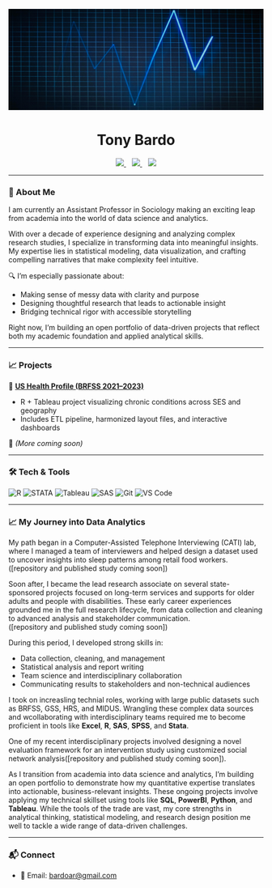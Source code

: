 <p align="center">
  <img src="https://github.com/tonybardo/tonybardo/blob/main/data_background.jpg" width="100%" height="200" alt="Data Background" />
</p>

<h1 align="center">Tony Bardo</h1>

<p align="center">
  <a href="https://github.com/tonybardo">
    <img src="https://img.shields.io/github/followers/tonybardo?label=GitHub&style=social" />
  </a>
  &nbsp;&nbsp;
  <a href="https://scholar.google.com/citations?user=JzoBYdcAAAAJ&hl=en" target="_blank">
    <img src="https://img.shields.io/badge/Google%20Scholar-Profile-blue?logo=googlescholar" />
  </a>
  &nbsp;&nbsp;
  <a href="#">
    <img src="https://visitor-badge.laobi.icu/badge?page_id=tonybardo.tonybardo" />
  </a>
</p>

---

### 🔬 About Me

I am currently an Assistant Professor in Sociology making an exciting leap from academia into the world of data science and analytics.

With over a decade of experience designing and analyzing complex research studies, I specialize in transforming data into meaningful insights. My expertise lies in statistical modeling, data visualization, and crafting compelling narratives that make complexity feel intuitive.

🔍 I’m especially passionate about:
- Making sense of messy data with clarity and purpose  
- Designing thoughtful research that leads to actionable insight  
- Bridging technical rigor with accessible storytelling  

Right now, I’m building an open portfolio of data-driven projects that reflect both my academic foundation and applied analytical skills.

---

### 📈 Projects

🚀 **[US Health Profile (BRFSS 2021–2023)](https://github.com/tonybardo/brfss-etl)**
- R + Tableau project visualizing chronic conditions across SES and geography
- Includes ETL pipeline, harmonized layout files, and interactive dashboards

🧪 *(More coming soon)*

---

### 🛠 Tech & Tools

![R](https://img.shields.io/badge/-R-276DC3?logo=r&logoColor=white)
![STATA](https://img.shields.io/badge/-Stata-1a73e8?logo=data:image/svg+xml;base64,...&label=STATA)
![Tableau](https://img.shields.io/badge/-Tableau-E97627?logo=tableau&logoColor=white)
![SAS](https://img.shields.io/badge/-SAS-007ACC?logo=sas&logoColor=white)
![Git](https://img.shields.io/badge/-Git-F05032?logo=git&logoColor=white)
![VS Code](https://img.shields.io/badge/-VSCode-007ACC?logo=visual-studio-code&logoColor=white)

---

### 📈 My Journey into Data Analytics

My path began in a Computer-Assisted Telephone Interviewing (CATI) lab, where I managed a team of interviewers and helped design a dataset used to uncover insights into sleep patterns among retail food workers.  
([repository and published study coming soon])

Soon after, I became the lead research associate on several state-sponsored projects focused on long-term services and supports for older adults and people with disabilities. These early career experiences grounded me in the full research lifecycle, from data collection and cleaning to advanced analysis and stakeholder communication.  
([repository and published study coming soon])

During this period, I developed strong skills in:
- Data collection, cleaning, and management
- Statistical analysis and report writing
- Team science and interdisciplinary collaboration
- Communicating results to stakeholders and non-technical audiences

I took on increasling technial roles, working with large public datasets such as BRFSS, GSS, HRS, and MIDUS. Wrangling these complex data sources and wcollaborating with interdisciplinary teams required me to become proficient in tools like  **Excel**, **R**, **SAS**, **SPSS**, and **Stata**. 

One of my recent interdisciplinary projects involved designing a novel evaluation framework for an intervention study using customized social network analysis([repository and published study coming soon]). 

As I transition from academia into data science and analytics, I’m building an open portfolio to demonstrate how my quantitative expertise translates into actionable, business-relevant insights. These ongoing projects involve applying my technical skillset using tools like **SQL**, **PowerBI**, **Python**, and **Tableau**. While the tools of the trade are vast, my core strengths in analytical thinking, statistical modeling, and research design position me well to tackle a wide range of data-driven challenges.

---

### 📬 Connect

- 📧 Email: bardoar@gmail.com
